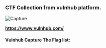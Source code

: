 ### CTF Collection from vulnhub platform.

![Capture](https://user-images.githubusercontent.com/20625004/160230869-c48071d7-d0ef-4110-bee9-04a17f10fca6.PNG)

__https://www.vulnhub.com/__

#### Vulnhub Capture The Flag list: 
